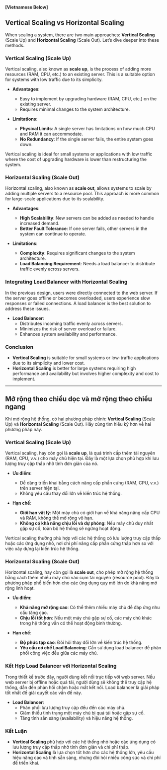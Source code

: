 
**[Vietnamese Below]**

## Vertical Scaling vs Horizontal Scaling

When scaling a system, there are two main approaches: **Vertical Scaling** (Scale Up) and **Horizontal Scaling** (Scale Out). Let’s dive deeper into these methods.

### Vertical Scaling (Scale Up)

Vertical scaling, also known as **scale up**, is the process of adding more resources (RAM, CPU, etc.) to an existing server. This is a suitable option for systems with low traffic due to its simplicity.

- **Advantages**:
  - Easy to implement by upgrading hardware (RAM, CPU, etc.) on the existing server.
  - Requires minimal changes to the system architecture.

- **Limitations**:
  - **Physical Limits**: A single server has limitations on how much CPU and RAM it can accommodate.
  - **No Redundancy**: If the single server fails, the entire system goes down.

Vertical scaling is ideal for small systems or applications with low traffic where the cost of upgrading hardware is lower than restructuring the system.

### Horizontal Scaling (Scale Out)

Horizontal scaling, also known as **scale out**, allows systems to scale by adding multiple servers to a resource pool. This approach is more common for large-scale applications due to its scalability.

- **Advantages**:
  - **High Scalability**: New servers can be added as needed to handle increased demand.
  - **Better Fault Tolerance**: If one server fails, other servers in the system can continue to operate.

- **Limitations**:
  - **Complexity**: Requires significant changes to the system architecture.
  - **Load Balancing Requirement**: Needs a load balancer to distribute traffic evenly across servers.

### Integrating Load Balancer with Horizontal Scaling

In the previous design, users were directly connected to the web server. If the server goes offline or becomes overloaded, users experience slow responses or failed connections. A load balancer is the best solution to address these issues.

- **Load Balancer**:
  - Distributes incoming traffic evenly across servers.
  - Minimizes the risk of server overload or failure.
  - Enhances system availability and performance.

### Conclusion

- **Vertical Scaling** is suitable for small systems or low-traffic applications due to its simplicity and lower cost.
- **Horizontal Scaling** is better for large systems requiring high performance and availability but involves higher complexity and cost to implement.

------------------

## Mở rộng theo chiều dọc và mở rộng theo chiều ngang

Khi mở rộng hệ thống, có hai phương pháp chính: **Vertical Scaling** (Scale Up) và **Horizontal Scaling** (Scale Out). Hãy cùng tìm hiểu kỹ hơn về hai phương pháp này.

### Vertical Scaling (Scale Up)

Vertical scaling, hay còn gọi là **scale up**, là quá trình cấp thêm tài nguyên (RAM, CPU, v.v.) cho máy chủ hiện tại. Đây là một lựa chọn phù hợp khi lưu lượng truy cập thấp nhờ tính đơn giản của nó.

- **Ưu điểm**:
  - Dễ dàng triển khai bằng cách nâng cấp phần cứng (RAM, CPU, v.v.) trên server hiện tại.
  - Không yêu cầu thay đổi lớn về kiến trúc hệ thống.

- **Hạn chế**:
  - **Giới hạn vật lý**: Một máy chủ có giới hạn về khả năng nâng cấp CPU và RAM, không thể mở rộng vô hạn.
  - **Không có khả năng chịu lỗi và dự phòng**: Nếu máy chủ duy nhất gặp sự cố, toàn bộ hệ thống sẽ ngừng hoạt động.

Vertical scaling thường phù hợp với các hệ thống có lưu lượng truy cập thấp hoặc các ứng dụng nhỏ, nơi chi phí nâng cấp phần cứng thấp hơn so với việc xây dựng lại kiến trúc hệ thống.

### Horizontal Scaling (Scale Out)

Horizontal scaling, hay còn gọi là **scale out**, cho phép mở rộng hệ thống bằng cách thêm nhiều máy chủ vào cụm tài nguyên (resource pool). Đây là phương pháp phổ biến hơn cho các ứng dụng quy mô lớn do khả năng mở rộng linh hoạt.

- **Ưu điểm**:
  - **Khả năng mở rộng cao**: Có thể thêm nhiều máy chủ để đáp ứng nhu cầu tăng cao.
  - **Chịu lỗi tốt hơn**: Nếu một máy chủ gặp sự cố, các máy chủ khác trong hệ thống vẫn có thể hoạt động bình thường.

- **Hạn chế**:
  - **Độ phức tạp cao**: Đòi hỏi thay đổi lớn về kiến trúc hệ thống.
  - **Yêu cầu cơ chế Load Balancing**: Cần sử dụng load balancer để phân phối công việc đều giữa các máy chủ.

### Kết Hợp Load Balancer với Horizontal Scaling

Trong thiết kế trước đây, người dùng kết nối trực tiếp với web server. Nếu web server bị offline hoặc quá tải, người dùng sẽ không thể truy cập hệ thống, dẫn đến phản hồi chậm hoặc mất kết nối. Load balancer là giải pháp tốt nhất để giải quyết các vấn đề này.

- **Load Balancer**:
  - Phân phối lưu lượng truy cập đều đến các máy chủ.
  - Giảm thiểu tình trạng một máy chủ bị quá tải hoặc gặp sự cố.
  - Tăng tính sẵn sàng (availability) và hiệu năng hệ thống.


### Kết Luận

- **Vertical Scaling** phù hợp với các hệ thống nhỏ hoặc các ứng dụng có lưu lượng truy cập thấp nhờ tính đơn giản và chi phí thấp.
- **Horizontal Scaling** là lựa chọn tốt hơn cho các hệ thống lớn, yêu cầu hiệu năng cao và tính sẵn sàng, nhưng đòi hỏi nhiều công sức và chi phí để triển khai.
